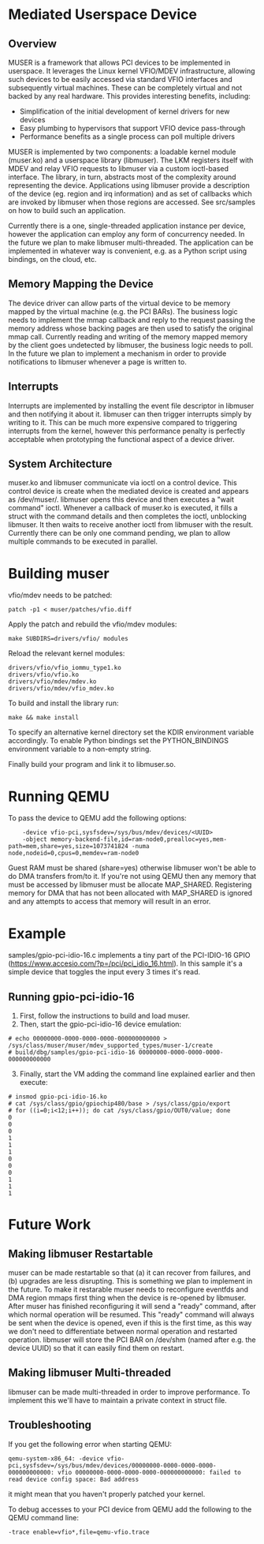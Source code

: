 Mediated Userspace Device
=========================

Overview
--------

MUSER is a framework that allows PCI devices to be implemented in userspace. It
leverages the Linux kernel VFIO/MDEV infrastructure, allowing such devices to
be easily accessed via standard VFIO interfaces and subsequently virtual
machines. These can be completely virtual and not backed by any real hardware.
This provides interesting benefits, including:

* Simplification of the initial development of kernel drivers for new devices
* Easy plumbing to hypervisors that support VFIO device pass-through
* Performance benefits as a single process can poll multiple drivers

MUSER is implemented by two components: a loadable kernel module (muser.ko) and
a userspace library (libmuser). The LKM registers itself with MDEV and relay
VFIO requests to libmuser via a custom ioctl-based interface. The library, in
turn, abstracts most of the complexity around representing the device.
Applications using libmuser provide a description of the device (eg. region and
irq information) and as set of callbacks which are invoked by libmuser when
those regions are accessed. See src/samples on how to build such an
application.

Currently there is a one, single-threaded application instance per device,
however the application can employ any form of concurrency needed. In the
future we plan to make libmuser multi-threaded. The application can be
implemented in whatever way is convenient, e.g. as a Python script using
bindings, on the cloud, etc.


Memory Mapping the Device
-------------------------

The device driver can allow parts of the virtual device to be memory mapped by
the virtual machine (e.g. the PCI BARs). The business logic needs to implement
the mmap callback and reply to the request passing the memory address whose
backing pages are then used to satisfy the original mmap call. Currently
reading and writing of the memory mapped memory by the client goes undetected
by libmuser, the business logic needs to poll. In the future we plan to
implement a mechanism in order to provide notifications to libmuser whenever a
page is written to.


Interrupts
----------

Interrupts are implemented by installing the event file descriptor in libmuser
and then notifying it about it. libmuser can then trigger interrupts simply by
writing to it. This can be much more expensive compared to triggering interrupts
from the kernel, however this performance penalty is perfectly acceptable when
prototyping the functional aspect of a device driver.


System Architecture
-------------------

muser.ko and libmuser communicate via ioctl on a control device. This control
device is create when the mediated device is created and appears as
/dev/muser/<UUID>. libmuser opens this device and then executes a "wait
command" ioctl. Whenever a callback of muser.ko is executed, it fills a struct
with the command details and then completes the ioctl, unblocking libmuser. It
then waits to receive another ioctl from libmuser with the result. Currently
there can be only one command pending, we plan to allow multiple commands to be
executed in parallel.


Building muser
==============

vfio/mdev needs to be patched:

	patch -p1 < muser/patches/vfio.diff

Apply the patch and rebuild the vfio/mdev modules:

	make SUBDIRS=drivers/vfio/ modules

Reload the relevant kernel modules:

	drivers/vfio/vfio_iommu_type1.ko
	drivers/vfio/vfio.ko
	drivers/vfio/mdev/mdev.ko
	drivers/vfio/mdev/vfio_mdev.ko

To build and install the library run:

	make && make install

To specify an alternative kernel directory set the KDIR environment variable
accordingly.
To enable Python bindings set the PYTHON_BINDINGS environment variable to a
non-empty string.

Finally build your program and link it to libmuser.so.

Running QEMU
============

To pass the device to QEMU add the following options:

		-device vfio-pci,sysfsdev=/sys/bus/mdev/devices/<UUID>
		-object memory-backend-file,id=ram-node0,prealloc=yes,mem-path=mem,share=yes,size=1073741824 -numa node,nodeid=0,cpus=0,memdev=ram-node0

Guest RAM must be shared (share=yes) otherwise libmuser won't be able to do DMA
transfers from/to it. If you're not using QEMU then any memory that must be
accessed by libmuser must be allocate MAP_SHARED. Registering memory for DMA
that has not been allocated with MAP_SHARED is ignored and any attempts to
access that memory will result in an error.

Example
=======

samples/gpio-pci-idio-16.c implements a tiny part of the PCI-IDIO-16 GPIO
(https://www.accesio.com/?p=/pci/pci_idio_16.html). In this sample it's a simple
device that toggles the input every 3 times it's read.

Running gpio-pci-idio-16
------------------------

1. First, follow the instructions to build and load muser.
2. Then, start the gpio-pci-idio-16 device emulation:
```
# echo 00000000-0000-0000-0000-000000000000 > /sys/class/muser/muser/mdev_supported_types/muser-1/create
# build/dbg/samples/gpio-pci-idio-16 00000000-0000-0000-0000-000000000000
```
3. Finally, start the VM adding the command line explained earlier and then
execute:
```
# insmod gpio-pci-idio-16.ko
# cat /sys/class/gpio/gpiochip480/base > /sys/class/gpio/export
# for ((i=0;i<12;i++)); do cat /sys/class/gpio/OUT0/value; done
0
0
0
1
1
1
0
0
0
1
1
1
```

Future Work
===========

Making libmuser Restartable
----------------------------

muser can be made restartable so that (a) it can recover from failures, and
(b) upgrades are less disrupting. This is something we plan to implement in the
future. To make it restarable muser needs to reconfigure eventfds and DMA
region mmaps first thing when the device is re-opened by libmuser. After muser
has finished reconfiguring it will send a "ready" command, after which normal
operation will be resumed. This "ready" command will always be sent when the
device is opened, even if this is the first time, as this way we don't need to
differentiate between normal operation and restarted operation. libmuser will
store the PCI BAR on /dev/shm (named after e.g. the device UUID) so that it can
easily find them on restart.


Making libmuser Multi-threaded
-------------------------------

libmuser can be made multi-threaded in order to improve performance. To
implement this we'll have to maintain a private context in struct file.

Troubleshooting
---------------

If you get the following error when starting QEMU:

    qemu-system-x86_64: -device vfio-pci,sysfsdev=/sys/bus/mdev/devices/00000000-0000-0000-0000-000000000000: vfio 00000000-0000-0000-0000-000000000000: failed to read device config space: Bad address

it might mean that you haven't properly patched your kernel.

To debug accesses to your PCI device from QEMU add the following to the QEMU
command line:

    -trace enable=vfio*,file=qemu-vfio.trace
